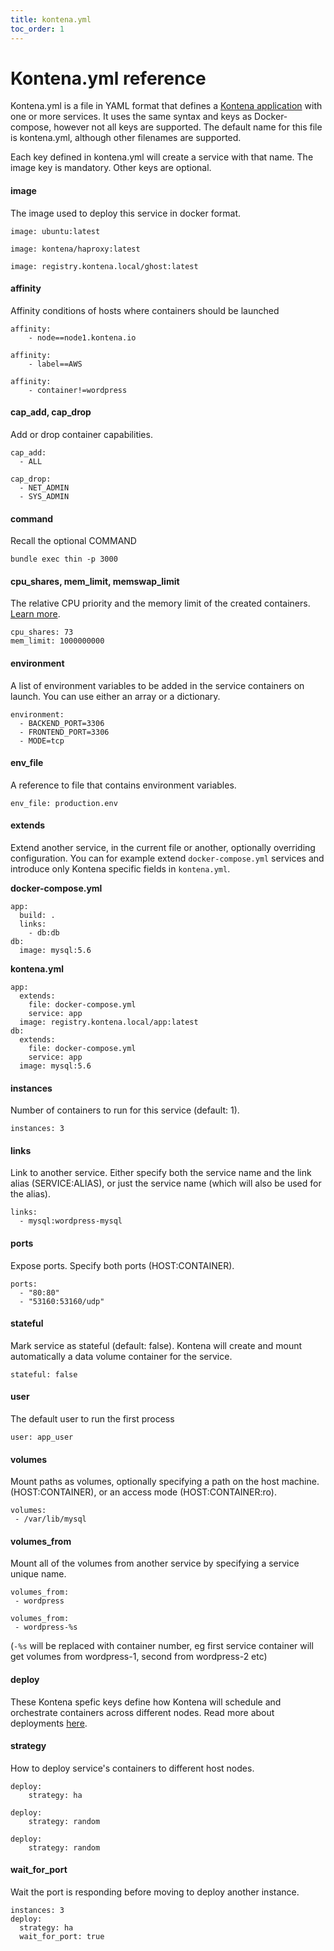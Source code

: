 ```yaml
---
title: kontena.yml
toc_order: 1
---
```


# Kontena.yml reference

Kontena.yml is a file in YAML format that defines a [Kontena application](../using-kontena/applications.md) with one or more services. It uses the same syntax and keys as Docker-compose, however not all keys are supported. The default name for this file is kontena.yml, although other filenames are supported.

Each key defined in kontena.yml will create a service with that name. The image key is mandatory. Other keys are optional.

#### image

The image used to deploy this service in docker format.

```
image: ubuntu:latest
```

```
image: kontena/haproxy:latest
```

```
image: registry.kontena.local/ghost:latest
```

#### affinity

Affinity conditions of hosts where containers should be launched

```
affinity:
    - node==node1.kontena.io
```

```
affinity:
    - label==AWS
```

```
affinity:
    - container!=wordpress
```

#### cap_add, cap_drop

Add or drop container capabilities.

```
cap_add:
  - ALL
  
cap_drop:
  - NET_ADMIN
  - SYS_ADMIN
```

#### command

Recall the optional COMMAND

```
bundle exec thin -p 3000
```

#### cpu_shares, mem_limit, memswap_limit

The relative CPU priority and the memory limit of the created containers. [Learn more](https://docs.docker.com/reference/run/#runtime-constraints-on-resources).
```
cpu_shares: 73
mem_limit: 1000000000
```

#### environment

A list of environment variables to be added in the service containers on launch. You can use either an array or a dictionary.

```
environment:
  - BACKEND_PORT=3306
  - FRONTEND_PORT=3306
  - MODE=tcp
``` 

#### env_file

A reference to file that contains environment variables.

```
env_file: production.env
```

#### extends

Extend another service, in the current file or another, optionally overriding configuration. You can for example extend `docker-compose.yml` services and introduce only Kontena specific fields in `kontena.yml`.

**docker-compose.yml**

```
app: 
  build: .
  links:
    - db:db
db:
  image: mysql:5.6
```

**kontena.yml**

```
app:
  extends:
    file: docker-compose.yml
    service: app   
  image: registry.kontena.local/app:latest
db:
  extends:
    file: docker-compose.yml
    service: app
  image: mysql:5.6
```

#### instances

Number of containers to run for this service (default: 1). 

```
instances: 3
```

#### links

Link to another service. Either specify both the service name and the link alias (SERVICE:ALIAS), or just the service name (which will also be used for the alias).

```
links:
  - mysql:wordpress-mysql
```

#### ports

Expose ports. Specify both ports (HOST:CONTAINER).

```
ports:
  - "80:80"
  - "53160:53160/udp"
```

#### stateful

Mark service as stateful (default: false). Kontena will create and mount automatically a data volume container for the service.

```
stateful: false
```

#### user

The default user to run the first process

```
user: app_user
```

#### volumes

Mount paths as volumes, optionally specifying a path on the host machine. (HOST:CONTAINER), or an access mode (HOST:CONTAINER:ro).

```
volumes:
 - /var/lib/mysql
```

#### volumes_from

Mount all of the volumes from another service by specifying a service unique name.

```
volumes_from:
 - wordpress
```

```
volumes_from:
 - wordpress-%s
```
(`-%s` will be replaced with container number, eg first service container will get volumes from wordpress-1, second from wordpress-2 etc)

#### deploy

These Kontena spefic keys define how Kontena will schedule and orchestrate containers across different nodes. Read more about deployments [here](../using-kontena/deploy.md).

#### strategy

How to deploy service's containers to different host nodes.

```
deploy:
    strategy: ha
```

```
deploy:
    strategy: random
```

```
deploy:
    strategy: random
```

#### wait_for_port
Wait the port is responding before moving to deploy another instance.

```
instances: 3
deploy:
  strategy: ha
  wait_for_port: true
```
